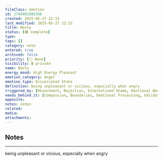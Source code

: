 ```yaml
---
fileClass: emotion
id: 1748401983356
created: 2025-05-27 22:13
last_modified: 2025-05-27 22:13
title: Nasty
status: [🟩 complete]
type: 
tags: []
category: note
entered: true
archived: false
priority: [⚪ None]
visibility: 🔒 private
name: Nasty
energy_mood: High Energy Pleasant
emotion_category: Anger
emotion_type: Dissociated State
definition: being unpleasant or vicious, especially when angry
triggered_by: [Resentment, Rejection, Internalized Shame, Emotional Wounding]
needs_behind_it: [Compassion, Boundaries, Emotional Processing, Validation, Reconnection]
opposite: 
notes: notes
related: 
media: 
attachments:
---
```


## Notes
---
being unpleasant or vicious, especially when angry

